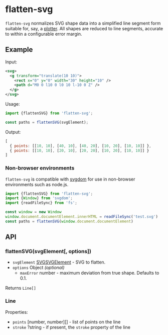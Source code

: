 # flatten-svg

`flatten-svg` normalizes SVG shape data into a simplified line segment form
suitable for, say, a [plotter](https://axidraw.com/). All shapes are reduced to
line segments, accurate to within a configurable error margin.

## Example

Input:

```svg
<svg>
  <g transform="translate(10 10)">
    <rect x="0" y="0" width="30" height="10" />
    <path d="M0 0 l10 0 l0 10 l-10 0 Z" />
  </g>
</svg>
```

Usage:

```js
import {flattenSVG} from 'flatten-svg';

const paths = flattenSVG(svgElement);
```

Output:

```js
[
  { points: [[10, 10], [40, 10], [40, 20], [10, 20], [10, 10]] },
  { points: [[10, 10], [20, 10], [20, 20], [10, 20], [10, 10]] }
]
```

### Non-browser environments

`flatten-svg` is compatible with [svgdom](https://github.com/svgjs/svgdom) for
use in non-browser environments such as node.js.

```js
import {flattenSVG} from 'flatten-svg';
import {Window} from 'svgdom';
import {readFileSync} from 'fs';

const window = new Window
window.document.documentElement.innerHTML = readFileSync('test.svg')
const paths = flattenSVG(window.document.documentElement)
```

## API

### flattenSVG(svgElement[, options])

* `svgElement` [SVGSVGElement](https://developer.mozilla.org/en-US/docs/Web/API/SVGSVGElement) - SVG to flatten.
* `options` Object _(optional)_
  * `maxError` number - maximum deviation from true shape. Defaults to 0.1.

Returns `Line[]`

### Line

Properties:
* `points` \[number, number][] - list of points on the line
* `stroke` ?string - if present, the `stroke` property of the line
